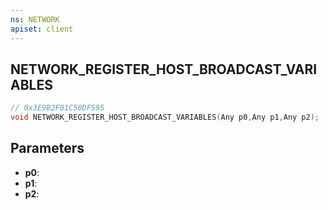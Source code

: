 ```yaml
---
ns: NETWORK
apiset: client
---
```

## NETWORK_REGISTER_HOST_BROADCAST_VARIABLES

```c
// 0x3E9B2F01C50DF595
void NETWORK_REGISTER_HOST_BROADCAST_VARIABLES(Any p0,Any p1,Any p2);
```


## Parameters
* **p0**:
* **p1**:
* **p2**:



